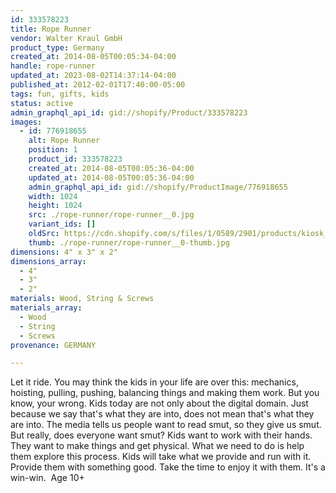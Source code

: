 ```yaml
---
id: 333578223
title: Rope Runner
vendor: Walter Kraul GmbH
product_type: Germany
created_at: 2014-08-05T00:05:34-04:00
handle: rope-runner
updated_at: 2023-08-02T14:37:14-04:00
published_at: 2012-02-01T17:40:00-05:00
tags: fun, gifts, kids
status: active
admin_graphql_api_id: gid://shopify/Product/333578223
images:
  - id: 776918655
    alt: Rope Runner
    position: 1
    product_id: 333578223
    created_at: 2014-08-05T00:05:36-04:00
    updated_at: 2014-08-05T00:05:36-04:00
    admin_graphql_api_id: gid://shopify/ProductImage/776918655
    width: 1024
    height: 1024
    src: ./rope-runner/rope-runner__0.jpg
    variant_ids: []
    oldSrc: https://cdn.shopify.com/s/files/1/0589/2901/products/kiosk_seilband.tif_1.jpeg?v=1407211536
    thumb: ./rope-runner/rope-runner__0-thumb.jpg
dimensions: 4" x 3" x 2"
dimensions_array:
  - 4"
  - 3"
  - 2"
materials: Wood, String & Screws
materials_array:
  - Wood
  - String
  - Screws
provenance: GERMANY

---
```


Let it ride. You may think the kids in your life are over this: mechanics, hoisting, pulling, pushing, balancing things and making them work. But you know, your wrong. Kids today are not only about the digital domain. Just because we say that's what they are into, does not mean that's what they are into. The media tells us people want to read smut, so they give us smut. But really, does everyone want smut? Kids want to work with their hands. They want to make things and get physical. What we need to do is help them explore this process. Kids will take what we provide and run with it. Provide them with something good. Take the time to enjoy it with them. It's a win-win.  Age 10+